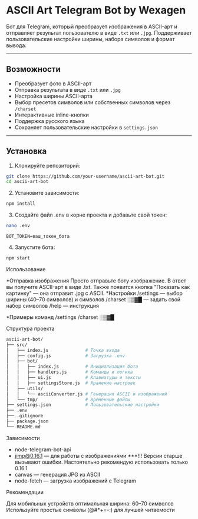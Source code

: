 # ASCII Art Telegram Bot by Wexagen

Бот для Telegram, который преобразует изображения в ASCII-арт и отправляет результат пользователю в виде `.txt` или `.jpg`. Поддерживает пользовательские настройки ширины, набора символов и формат вывода.

---

## Возможности

- Преобразует фото в ASCII-арт
- Отправка результата в виде `.txt` или `.jpg`
- Настройка ширины ASCII-арта 
- Выбор пресетов символов или собственных символов через `/charset`
- Интерактивные inline-кнопки
- Поддержка русского языка
- Сохраняет пользовательские настройки в `settings.json`

---

## Установка

1. Клонируйте репозиторий:

```bash
git clone https://github.com/your-username/ascii-art-bot.git
cd ascii-art-bot
```
2. Установите зависимости:
```bash
npm install
```
3. Создайте файл .env в корне проекта и добавьте свой токен:

```bash
nano .env
```
```env
BOT_TOKEN=ваш_токен_бота
```
4. Запустите бота:
```bash
npm start
```
Использование

*Отправка изображения
Просто отправьте боту изображение.
В ответ вы получите ASCII-арт в виде .txt.
Также появится кнопка "Показать как картинку" — она отправит .jpg с ASCII.
*Настройки
/settings — выбор ширины (40–70 символов) и символов
/charset ░▒▓█ — задать свой набор символов
/help — инструкция

*Примеры команд
/settings
/charset ░▒▓█

Структура проекта

```bash
ascii-art-bot/
├── src/
│   ├── index.js              # Точка входа
│   ├── config.js             # Загрузка .env
│   ├── bot/
│   │   ├── index.js          # Инициализация бота
│   │   ├── handlers.js       # Команды и логика
│   │   ├── ui.js             # Клавиатуры и тексты
│   │   ├── settingsStore.js  # Хранение настроек
│   ├── utils/
│   │   └── asciiConverter.js # Генерация ASCII и изображений
│   └── tmp/                  # Временные файлы
├── settings.json             # Пользовательские настройки 
├── .env
├── .gitignore
├── package.json
└── README.md
```

Зависимости

- node-telegram-bot-api
- jimp@0.16.1 — для работы с изображениями ***!!! Версии старше вызывают ошибки. Настоятельно рекомендую использовать только 0.16.1
- canvas — генерация JPG из ASCII
- node-fetch — загрузка изображений с Telegram


Рекомендации

Для мобильных устройств оптимальная ширина: 60–70 символов
Используйте простые символы (@#*+=-:) для лучшей читаемости


